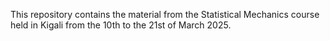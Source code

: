 This repository contains the material from the Statistical Mechanics course held in Kigali from the 10th to the 21st of March 2025.

